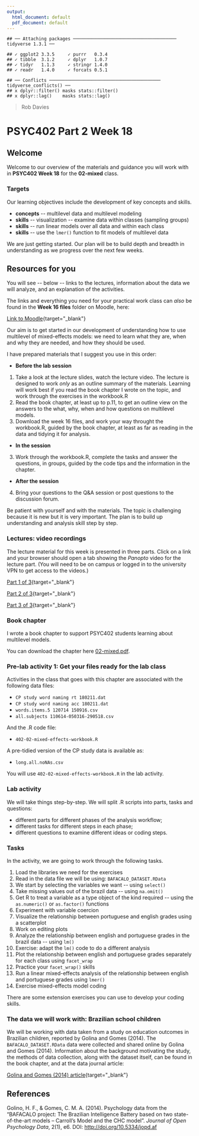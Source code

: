 ```yaml
---
output:
  html_document: default
  pdf_document: default
---
```





```
## ── Attaching packages ─────────────────────────────────────── tidyverse 1.3.1 ──
```

```
## ✓ ggplot2 3.3.5     ✓ purrr   0.3.4
## ✓ tibble  3.1.2     ✓ dplyr   1.0.7
## ✓ tidyr   1.1.3     ✓ stringr 1.4.0
## ✓ readr   1.4.0     ✓ forcats 0.5.1
```

```
## ── Conflicts ────────────────────────────────────────── tidyverse_conflicts() ──
## x dplyr::filter() masks stats::filter()
## x dplyr::lag()    masks stats::lag()
```



> Rob Davies

# PSYC402 Part 2 Week 18

## Welcome

Welcome to our overview of the materials and guidance you will work with in **PSYC402 Week 18** for the **02-mixed** class.



### Targets

Our learning objectives include the development of key concepts and skills.

- **concepts** --	multilevel data and multilevel modeling
- **skills** -- visualization -- examine data within classes (sampling groups)
- **skills** -- run linear models over all data and within each class
- **skills** -- use the `lmer()` function to fit models of multilevel data

We are just getting started.
Our plan will be to build depth and breadth in understanding as we progress over the next few weeks.

## Resources for you

You will see -- below -- links to the lectures, information about the data we will analyze, and an explanation of the activities.

The links and everything you need for your practical work class can *also* be found in the **Week 16 files** folder on Moodle, here:

[Link to Moodle](https://modules.lancaster.ac.uk/course/view.php?id=34085#section-10){target="_blank"}

Our aim is to get started in our development of understanding how to use multilevel of mixed-effects models: we need to learn what they are, when and why they are needed, and how they should be used.

I have prepared materials that I suggest you use in this order:

- **Before the lab session**

1. Take a look at the lecture slides, watch the lecture video. The lecture is designed to work *only* as an outline summary of the materials. Learning will work best if you read the book chapter I wrote on the topic, and work through the exercises in the workbook.R
2. Read the book chapter, at least up to p.11, to get an outline view on the answers to the what, why, when and how questions on multilevel models.
2. Download the week 16 files, and work your way throught the workbook.R, guided by the book chapter, at least as far as reading in the data and tidying it for analysis.

- **In the session**

3. Work through the workbook.R, complete the tasks and answer the questions, in groups, guided by the code tips and the information in the chapter.

- **After the session**

4. Bring your questions to the Q&A session or post questions to the discussion forum.

Be patient with yourself and with the materials. The topic is challenging because it is new but it is very important. The plan is to build up understanding and analysis skill step by step.

### Lectures: video recordings

The lecture material for this week is presented in three parts.
Click on a link and your browser should open a tab showing the *Panopto* video for the lecture part.
(You will need to be on campus or logged in to the university VPN to get access to the videos.)

[Part 1 of 3](https://dtu-panopto.lancs.ac.uk/Panopto/Pages/Viewer.aspx?id=2fa60b12-2eca-4412-8672-acd60104da1d){target="_blank"}

[Part 2 of 3](https://dtu-panopto.lancs.ac.uk/Panopto/Pages/Viewer.aspx?id=7f31cef0-1e39-4712-b2a1-acd601195c78){target="_blank"}

[Part 3 of 3](https://dtu-panopto.lancs.ac.uk/Panopto/Pages/Viewer.aspx?id=58ab0c0c-37be-491f-a9e5-acd6011c38dd){target="_blank"}

### Book chapter

I wrote a book chapter to support PSYC402 students learning about multilevel models.

You can download the chapter here [02-mixed.pdf](files/week-18/02-mixed.pdf).

### Pre-lab activity 1: Get your files ready for the lab class

Activities in the class that goes with this chapter are associated with the following data files:

- `CP study word naming rt 180211.dat`
- `CP study word naming acc 180211.dat`
- `words.items.5 120714 150916.csv`
- `all.subjects 110614-050316-290518.csv`

And the .R code file:

- `402-02-mixed-effects-workbook.R`

A pre-tidied version of the CP study data is available as:

- `long.all.noNAs.csv`

You will use `402-02-mixed-effects-workbook.R` in the lab activity.

### Lab activity

We will take things step-by-step.
We will split .R scripts into parts, tasks and questions:  

- different parts for different phases of the analysis workflow;
- different tasks for different steps in each phase;
- different questions to examine different ideas or coding steps.

### Tasks

In the activity, we are going to work through the following tasks.

1. Load the libraries we need for the exercises
2. Read in the data file we will be using: `BAFACALO_DATASET.RData`
3. We start by selecting the variables we want -- using `select()`
4. Take missing values out of the brazil data -- using `na.omit()`
5. Get R to treat a variable as a type object of the kind required -- using the `as.numeric()` or `as.factor()` functions
6. Experiment with variable coercion
7. Visualize the relationship between portuguese and english grades using a scatterplot
8. Work on editing plots
9. Analyze the relationship between english and portuguese grades in the brazil data -- using `lm()`
10. Exercise: adapt the `lm()` code to do a different analysis
11. Plot the relationship between english and portuguese grades separately for each class using `facet_wrap`
12. Practice your `facet_wrap()` skills
13. Run a linear mixed-effects analysis of the relationship between english and portuguese grades using `lmer()`
14. Exercise mixed-effects model coding

There are some extension exercises you can use to develop your coding skills.

### The data we will work with: Brazilian school children

We will be working with data taken from a study on education outcomes in Brazilian children, reported by Golina and Gomes (2014).
The `BAFACALO_DATASET.RData` data were collected and shared online by Golina and Gomes (2014). 
Information about the background motivating the study, the methods of data collection, along with the dataset itself, can be found in the book chapter, and at the data journal article:

[Golina and Gomes (2014) article](https://openpsychologydata.metajnl.com/articles/10.5334/jopd.af/){target="_blank"}

## References

Golino, H. F., & Gomes, C. M. A. (2014). Psychology data from the “BAFACALO project: The Brazilian Intelligence Battery based on two state-of-the-art models – Carroll’s Model and the CHC model”. *Journal of Open Psychology Data*, 2(1), e6. DOI: http://doi.org/10.5334/jopd.af
